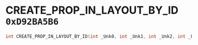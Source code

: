 # CREATE_PROP_IN_LAYOUT_BY_ID `0xD92BA5B6`

```cpp
int CREATE_PROP_IN_LAYOUT_BY_ID(int _Unk0, int _Unk1, int _Unk2, int _Unk3, int _Unk4, int _Unk5, int _Unk6, int _Unk7, int _Unk8, int _Unk9);
```